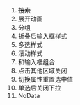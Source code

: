 1. ~~搜索~~
2. 展开动画
3. 分组
4. 折叠后输入框样式
5. 多选样式
6. 滚动样式
7. 和输入框组合
8. 点击其他区域关闭
9. 切换属性重置选中值
10. 单选后关闭下拉
11. NoData